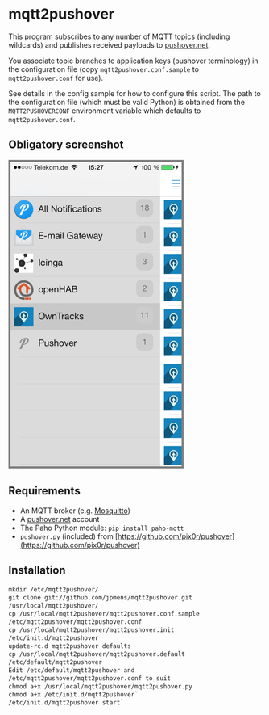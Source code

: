 # mqtt2pushover

This program subscribes to any number of MQTT topics (including wildcards) and publishes received payloads to [pushover.net](https://pushover.net).

You associate topic branches to application keys (pushover terminology) in the configuration file (copy `mqtt2pushover.conf.sample` to `mqtt2pushover.conf` for use). 

See details in the config sample for how to configure this script.
The path to the configuration file (which must be valid Python) is obtained from the `MQTT2PUSHOVERCONF` environment variable which defaults to `mqtt2pushover.conf`.

## Obligatory screenshot

![pushover on iOS](screenshot.png)

## Requirements

* An MQTT broker (e.g. [Mosquitto](http://mosquitto.org))
* A [pushover.net](https://pushover.net/) account
* The Paho Python module: `pip install paho-mqtt`
* `pushover.py` (included) from [https://github.com/pix0r/pushover](https://github.com/pix0r/pushover)

## Installation

```
mkdir /etc/mqtt2pushover/
git clone git://github.com/jpmens/mqtt2pushover.git /usr/local/mqtt2pushover/
cp /usr/local/mqtt2pushover/mqtt2pushover.conf.sample /etc/mqtt2pushover/mqtt2pushover.conf
cp /usr/local/mqtt2pushover/mqtt2pushover.init /etc/init.d/mqtt2pushover
update-rc.d mqtt2pushover defaults
cp /usr/local/mqtt2pushover/mqtt2pushover.default /etc/default/mqtt2pushover
Edit /etc/default/mqtt2pushover and /etc/mqtt2pushover/mqtt2pushover.conf to suit
chmod a+x /usr/local/mqtt2pushover/mqtt2pushover.py
chmod a+x /etc/init.d/mqtt2pushover`
/etc/init.d/mqtt2pushover start`
```
